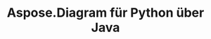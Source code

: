 ﻿---
title: Aspose.Diagram für Python über Java
type: docs
weight: 70
url: /de/java/python-java/
---
